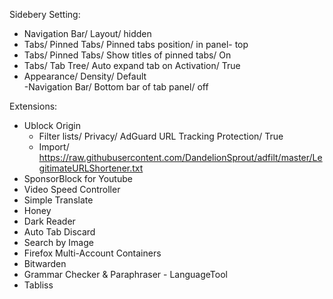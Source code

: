 Sidebery Setting:<br>
  - Navigation Bar/ Layout/ hidden<br>
  - Tabs/ Pinned Tabs/ Pinned tabs position/ in panel- top<br>
  - Tabs/ Pinned Tabs/ Show titles of pinned tabs/ On<br>
  - Tabs/ Tab Tree/ Auto expand tab on Activation/ True <br>
  - Appearance/ Density/ Default<br> 
  -Navigation Bar/ Bottom bar of tab panel/ off <br>

Extensions:<br>
  - Ublock Origin<br>
     - Filter lists/ Privacy/ AdGuard URL Tracking Protection/ True<br>
     - Import/ https://raw.githubusercontent.com/DandelionSprout/adfilt/master/LegitimateURLShortener.txt <br>
  - SponsorBlock for Youtube<br>
  - Video Speed Controller<br>
  - Simple Translate<br>
  - Honey<br>
  - Dark Reader<br>
  - Auto Tab Discard<br>
  - Search by Image<br>
  - Firefox Multi-Account Containers<br>
  - Bitwarden<br>
  - Grammar Checker & Paraphraser - LanguageTool<br>
  - Tabliss
